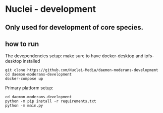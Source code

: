 # Nuclei - development

## Only used for development of core species.

## how to run

The devependencies setup: make sure to have docker-desktop and ipfs-desktop installed

```
git clone https://github.com/Nuclei-Media/daemon-moderans-development
cd daemon-moderans-development
docker-compose up
```

Primary platform setup:

```
cd daemon-moderans-development
python -m pip install -r requirements.txt
python -m main.py
```
